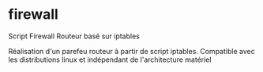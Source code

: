 # firewall
Script Firewall Routeur basé sur iptables

Réalisation d'un parefeu routeur à partir de script iptables.
Compatible avec les distributions linux et indépendant de l'architecture matériel
